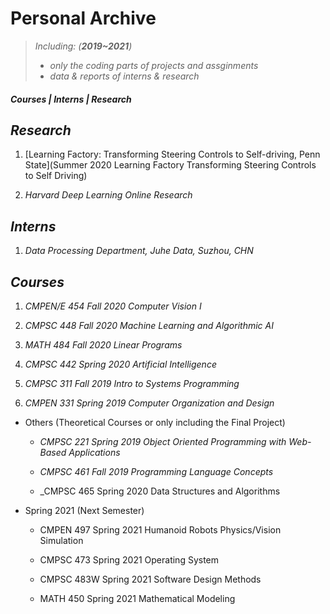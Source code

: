 # Personal Archive



> _Including:  (**2019~2021**)_
>  - _only the coding parts of projects and assginments_
>  - _data & reports of interns & research_


##### **Courses | Interns | Research**

## ***Research***
   1. [Learning Factory: Transforming Steering Controls to Self-driving, Penn State](Summer 2020 Learning Factory Transforming Steering Controls to Self Driving)
   
   2. _Harvard Deep Learning Online Research_
## ***Interns***
   1. _Data Processing Department, Juhe Data, Suzhou, CHN_
## ***Courses***
   1. _CMPEN/E 454 Fall 2020 Computer Vision I_
   
   2. _CMPSC 448 Fall 2020 Machine Learning and Algorithmic AI_
   
   3. _MATH 484 Fall 2020 Linear Programs_
   
   4. _CMPSC 442 Spring 2020 Artificial Intelligence_
   
   5. _CMPSC 311 Fall 2019 Intro to Systems Programming_
   
   6. _CMPEN 331 Spring 2019 Computer Organization and Design_
   
   - Others  (Theoretical Courses or only including the Final Project)
   
     - _CMPSC 221 Spring 2019 Object Oriented Programming with Web-Based Applications_
     
     - _CMPSC 461 Fall 2019 Programming Language Concepts_
     
     - _CMPSC 465 Spring 2020 Data Structures and Algorithms
   
   
   - Spring 2021 (Next Semester)
   
     - CMPEN 497 Spring 2021 Humanoid Robots Physics/Vision Simulation
     
     - CMPSC 473 Spring 2021 Operating System
     
     - CMPSC 483W Spring 2021 Software Design Methods
     
     - MATH 450 Spring 2021 Mathematical Modeling
